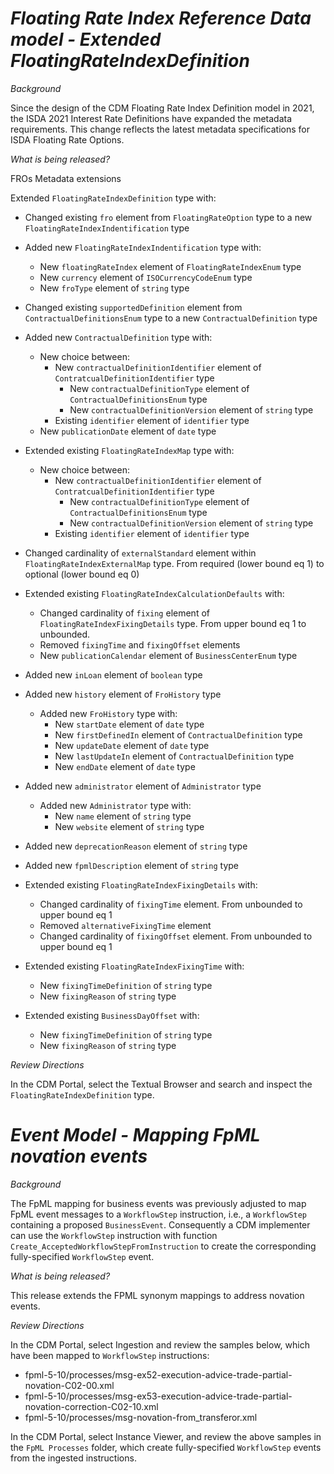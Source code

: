 # *Floating Rate Index Reference Data model - Extended FloatingRateIndexDefinition*

_Background_

Since the design of the CDM Floating Rate Index Definition model in 2021, the ISDA 2021 Interest Rate Definitions have expanded the metadata requirements. This change reflects the latest metadata specifications for ISDA Floating Rate Options.

_What is being released?_

FROs Metadata extensions

Extended `FloatingRateIndexDefinition` type with: 

- Changed existing `fro` element from `FloatingRateOption` type to a new `FloatingRateIndexIndentification` type
- Added new `FloatingRateIndexIndentification` type with:
    - New `floatingRateIndex` element of `FloatingRateIndexEnum` type
    - New `currency` element of `ISOCurrencyCodeEnum` type
    - New `froType` element of `string` type
    
- Changed existing `supportedDefinition` element from `ContractualDefinitionsEnum` type to a new `ContractualDefinition` type
- Added new `ContractualDefinition` type with:
    - New choice between:
        - New `contractualDefinitionIdentifier` element of `ContratcualDefinitionIdentifier` type
            - New `contractualDefinitionType` element of `ContractualDefinitionsEnum` type
            - New `contractualDefinitionVersion` element of `string` type
        - Existing `identifier` element of `identifier` type
    - New `publicationDate` element of `date` type
   
- Extended existing `FloatingRateIndexMap` type with:   
    - New choice between:
        - New `contractualDefinitionIdentifier` element of `ContratcualDefinitionIdentifier` type
            - New `contractualDefinitionType` element of `ContractualDefinitionsEnum` type
            - New `contractualDefinitionVersion` element of `string` type
        - Existing `identifier` element of `identifier` type
        
- Changed cardinality of `externalStandard` element within `FloatingRateIndexExternalMap` type. From required (lower bound eq 1) to optional (lower bound eq 0)

- Extended existing `FloatingRateIndexCalculationDefaults` with:
    - Changed cardinality of `fixing` element of `FloatingRateIndexFixingDetails` type. From upper bound eq 1 to unbounded.
    - Removed `fixingTime` and `fixingOffset` elements
    - New `publicationCalendar` element of `BusinessCenterEnum` type
    
- Added new `inLoan` element of `boolean` type

- Added new `history` element of `FroHistory` type
    - Added new `FroHistory` type with:
        - New `startDate` element of `date` type
        - New `firstDefinedIn` element of `ContractualDefinition` type
        - New `updateDate` element of `date` type
        - New `lastUpdateIn` element of `ContractualDefinition` type
        - New `endDate` element of `date` type

- Added new `administrator` element of `Administrator` type
    - Added new `Administrator` type with:
        - New `name` element of `string` type
        - New `website` element of `string` type
        
- Added new `deprecationReason` element of `string` type

- Added new `fpmlDescription` element of `string` type

- Extended existing `FloatingRateIndexFixingDetails` with:
    - Changed cardinality of `fixingTime` element. From unbounded to upper bound eq 1
    - Removed `alternativeFixingTime` element
    - Changed cardinality of `fixingOffset` element. From unbounded to upper bound eq 1
                        
- Extended existing `FloatingRateIndexFixingTime` with:
    - New `fixingTimeDefinition` of `string` type
    - New `fixingReason` of `string` type

- Extended existing `BusinessDayOffset` with:
    - New `fixingTimeDefinition` of `string` type
    - New `fixingReason` of `string` type
       
_Review Directions_

In the CDM Portal, select the Textual Browser and search and inspect the `FloatingRateIndexDefinition` type.

# *Event Model - Mapping FpML novation events*

_Background_

The  FpML mapping for business events was previously adjusted to map FpML event messages to a `WorkflowStep` instruction, i.e., a `WorkflowStep` containing a proposed `BusinessEvent`. Consequently a CDM implementer can use the `WorkflowStep` instruction with function `Create_AcceptedWorkflowStepFromInstruction` to create the corresponding fully-specified `WorkflowStep` event.

_What is being released?_

This release extends the FPML synonym mappings to address novation events.

_Review Directions_

In the CDM Portal, select Ingestion and review the samples below, which have been mapped to `WorkflowStep` instructions:

- fpml-5-10/processes/msg-ex52-execution-advice-trade-partial-novation-C02-00.xml
- fpml-5-10/processes/msg-ex53-execution-advice-trade-partial-novation-correction-C02-10.xml
- fpml-5-10/processes/msg-novation-from_transferor.xml

In the CDM Portal, select Instance Viewer, and review the above samples in the `FpML Processes` folder, which create fully-specified `WorkflowStep` events from the ingested instructions.
